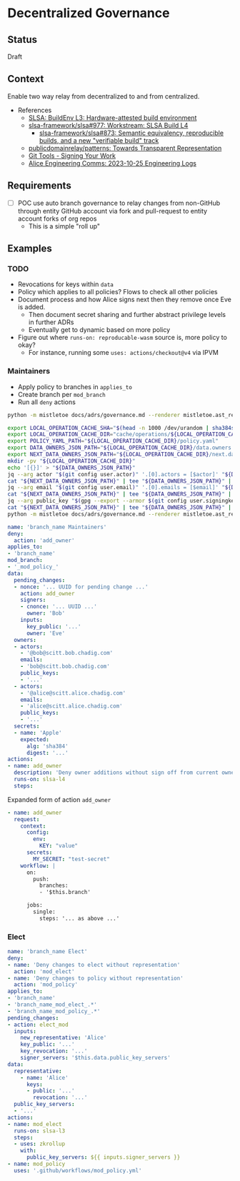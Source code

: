 # Decentralized Governance

## Status

Draft

## Context

Enable two way relay from decentralized to and from centralized.

- References
  - [SLSA: BuildEnv L3: Hardware-attested build environment](https://github.com/slsa-framework/slsa/blob/c9ea020c963df7941a29fdd21ea6303406ae7b34/docs/spec/draft/attested-build-env-levels.md)
  - [slsa-framework/slsa#977: Workstream: SLSA Build L4](https://github.com/slsa-framework/slsa/issues/977)
    - [slsa-framework/slsa#873: Semantic equivalency, reproducible builds, and a new "verifiable build" track](https://github.com/slsa-framework/slsa/issues/873)
  - [publicdomainrelay/patterns: Towards Transparent Representation](https://github.com/publicdomainrelay/patterns)
  - [Git Tools - Signing Your Work](https://git-scm.com/book/en/v2/Git-Tools-Signing-Your-Work)
  - [Alice Engineering Comms: 2023-10-25 Engineering Logs](https://github.com/dffml/dffml/blob/main/docs/discussions/alice_engineering_comms/0431/reply_0000.md)

## Requirements

- [ ] POC use auto branch governance to relay changes from non-GitHub through entity GitHub account via fork and pull-request to entity account forks of org repos
  - This is a simple "roll up"

## Examples

### TODO

- Revocations for keys within `data`
- Policy which applies to all policies? Flows to check all other policies
- Document process and how Alice signs next then they remove once Eve is
  added.
  - Then document secret sharing and further abstract privilege levels in
    further ADRs
  - Eventually get to dynamic based on more policy
- Figure out where `runs-on: reproducable-wasm` source is, more policy to okay?
  - For instance, running some `uses: actions/checkout@v4` via IPVM

### Maintainers

- Apply policy to branches in `applies_to`
- Create branch per `mod_branch`
- Run all `deny` actions

```bash
python -m mistletoe docs/adrs/governance.md --renderer mistletoe.ast_renderer.AstRenderer | jq -r --arg searchString "DATA_OWNERS_JSON_PATH" --arg excludeString "bash -xe" '.. | strings | select(contains($searchString) and (contains($excludeString) | not))' | bash -xe
```

```bash
export LOCAL_OPERATION_CACHE_SHA="$(head -n 1000 /dev/urandom | sha384sum - | awk '{print $1}')"
export LOCAL_OPERATION_CACHE_DIR="cache/operations/${LOCAL_OPERATION_CACHE_SHA}"
export POLICY_YAML_PATH="${LOCAL_OPERATION_CACHE_DIR}/policy.yaml"
export DATA_OWNERS_JSON_PATH="${LOCAL_OPERATION_CACHE_DIR}/data.owners.json"
export NEXT_DATA_OWNERS_JSON_PATH="${LOCAL_OPERATION_CACHE_DIR}/next.data.owners.json"
mkdir -pv "${LOCAL_OPERATION_CACHE_DIR}"
echo '[{}]' > "${DATA_OWNERS_JSON_PATH}"
jq --arg actor "$(git config user.actor)" '.[0].actors = [$actor]' "${DATA_OWNERS_JSON_PATH}" | tee "${NEXT_DATA_OWNERS_JSON_PATH}"
cat "${NEXT_DATA_OWNERS_JSON_PATH}" | tee "${DATA_OWNERS_JSON_PATH}" | jq
jq --arg email "$(git config user.email)" '.[0].emails = [$email]' "${DATA_OWNERS_JSON_PATH}" | tee "${NEXT_DATA_OWNERS_JSON_PATH}"
cat "${NEXT_DATA_OWNERS_JSON_PATH}" | tee "${DATA_OWNERS_JSON_PATH}" | jq
jq --arg public_key "$(gpg --export --armor $(git config user.signingkey))" '.[0].keys = [$public_key]' "${DATA_OWNERS_JSON_PATH}" | tee "${NEXT_DATA_OWNERS_JSON_PATH}"
cat "${NEXT_DATA_OWNERS_JSON_PATH}" | tee "${DATA_OWNERS_JSON_PATH}" | jq
python -m mistletoe docs/adrs/governance.md --renderer mistletoe.ast_renderer.AstRenderer | jq -r --arg searchString "branch_name Maintainers" --arg excludeString "mistletoe" '.. | strings | select(contains($searchString) and (contains($excludeString) | not))' | yq --indent 2 --prettyPrint '.data.owners = load(strenv(DATA_OWNERS_JSON_PATH))' | tee "${POLICY_YAML_PATH}"
```

```yaml
name: 'branch_name Maintainers'
deny:
  action: 'add_owner'
applies_to:
- 'branch_name'
mod_branch:
- '_mod_policy_'
data:
  pending_changes:
  - nonce: '... UUID for pending change ...'
    action: add_owner
    signers:
    - cnonce: '... UUID ...'
      owner: 'Bob'
    inputs:
      key_public: '...'
      owner: 'Eve'
  owners:
  - actors:
    - '@bob@scitt.bob.chadig.com'
    emails:
    - 'bob@scitt.bob.chadig.com'
    public_keys:
    - '...'
  - actors:
    - '@alice@scitt.alice.chadig.com'
    emails:
    - 'alice@scitt.alice.chadig.com'
    public_keys:
    - '...'
  secrets:
  - name: 'Apple'
    expected:
      alg: 'sha384'
      digest: '...'
actions:
- name: add_owner
  description: 'Deny owner additions without sign off from current owners'
  runs-on: slsa-l4
  steps:
```

Expanded form of action `add_owner`

```yaml
- name: add_owner
  request:
    context:
      config:
        env:
          KEY: "value"
      secrets:
        MY_SECRET: "test-secret"
    workflow: |
      on:
        push:
          branches:
          - '$this.branch'

      jobs:
        single:
          steps: '... as above ...'
```

### Elect

```yaml
name: 'branch_name Elect'
deny:
- name: 'Deny changes to elect without representation'
  action: 'mod_elect'
- name: 'Deny changes to policy without representation'
  action: 'mod_policy'
applies_to:
- 'branch_name'
- 'branch_name_mod_elect_.*'
- 'branch_name_mod_policy_.*'
pending_changes:
- action: elect_mod
  inputs:
    new_representative: 'Alice'
    key_public: '...'
    key_revocation: '...'
    signer_servers: '$this.data.public_key_servers'
data:
  representative:
    - name: 'Alice'
      keys:
      - public: '...'
        revocation: '...'
  public_key_servers:
  - '...'
actions:
- name: mod_elect
  runs-on: slsa-l3
  steps:
  - uses: zkrollup
    with:
      public_key_servers: ${{ inputs.signer_servers }}
- name: mod_policy
  uses: '.github/workflows/mod_policy.yml'
```
